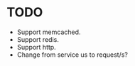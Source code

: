 # TODO

* Support memcached.
* Support redis.
* Support http.
* Change from service us to request/s?
